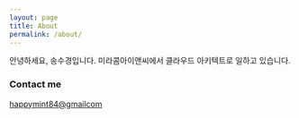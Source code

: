 ```yaml
---
layout: page
title: About
permalink: /about/
---
```


안녕하세요, 송수경입니다.
미라콤아이앤씨에서 클라우드 아키텍트로 일하고 있습니다.

### Contact me

[happymint84@gmailcom](mailto:happymint84@gmail.com)
